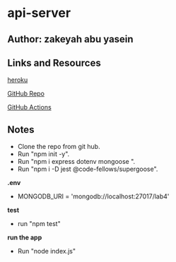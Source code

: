 # api-server
## Author: zakeyah abu yasein

## Links and Resources


[heroku](https://zakeyah-apiserver.herokuapp.com/)

[GitHub Repo](https://github.com/zakeyah/api-server)

[GitHub Actions](https://github.com/zakeyah/api-server/actions)


## Notes

- Clone the repo from git hub.
- Run "npm init -y".
- Run "npm i express dotenv mongoose ".
- Run "npm i -D jest @code-fellows/supergoose".

**.env**
- MONGODB_URI = 'mongodb://localhost:27017/lab4'

**test**
- run "npm test"

**run the app**
- Run "node index.js"
